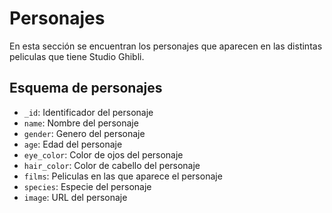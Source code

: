 # Personajes

En esta sección se encuentran los personajes que aparecen en las distintas peliculas que tiene Studio Ghibli.

## Esquema de personajes

* `_id`: Identificador del personaje
* `name`: Nombre del personaje
* `gender`: Genero del personaje
* `age`: Edad del personaje
* `eye_color`: Color de ojos del personaje
* `hair_color`: Color de cabello del personaje
* `films`: Peliculas en las que aparece el personaje
* `species`: Especie del personaje
* `image`: URL del personaje


